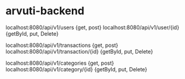 # arvuti-backend
localhost:8080/api/v1/users {get, post}
localhost:8080/api/v1/user/{id} {getById, put, Delete}


localhost:8080/api/v1/transactions {get, post}
localhost:8080/api/v1/transaction/{id} {getById, put, Delete}

localhost:8080/api/v1/categories {get, post}
localhost:8080/api/v1/category/{id} {getById, put, Delete}


